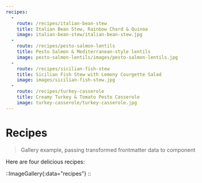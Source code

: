 ```yaml
---
recipes:
  -
    route: /recipes/italian-bean-stew
    title: Italian Bean Stew, Rainbow Chard & Quinoa
    image: italian-bean-stew/italian-bean-stew.jpg
  -
    route: /recipes/pesto-salmon-lentils
    title: Pesto Salmon & Mediterranean-style lentils
    image: pesto-salmon-lentils/images/pesto-salmon-lentils.jpg
  -
    route: /recipes/sicilian-fish-stew
    title: Sicilian Fish Stew with Lemony Courgette Salad
    image: images/sicilian-fish-stew.jpg
  -
    route: /recipes/turkey-casserole
    title: Creamy Turkey & Tomato Pesto Casserole
    image: turkey-casserole/turkey-casserole.jpg
---
```


# Recipes

> Gallery example, passing transformed frontmatter data to component
 
Here are four delicious recipes:

::ImageGallery{:data="recipes"}
::

